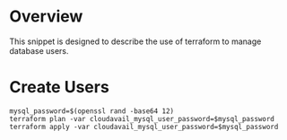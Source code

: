 # Overview

This snippet is designed to describe the use of terraform to manage database users.

# Create Users

```
mysql_password=$(openssl rand -base64 12)
terraform plan -var cloudavail_mysql_user_password=$mysql_password
terraform apply -var cloudavail_mysql_user_password=$mysql_password
```